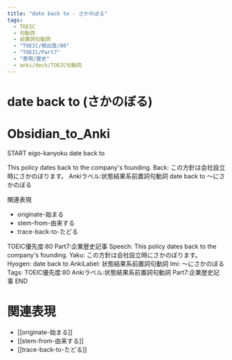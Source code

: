 ```yaml
---
title: "date back to - さかのぼる"
tags:
  - TOEIC
  - 句動詞
  - 前置詞句動詞
  - "TOEIC/頻出度/80"
  - "TOEIC/Part7"
  - "表現/歴史"
  - anki/deck/TOEIC句動詞
---
```


# date back to (さかのぼる)

# Obsidian_to_Anki
START
eigo-kanyoku
date back to

This policy dates back to the company's founding.
Back:
この方針は会社設立時にさかのぼります。
Ankiラベル:状態結果系前置詞句動詞
date back to
〜にさかのぼる

関連表現
- originate-始まる
- stem-from-由来する
- trace-back-to-たどる

TOEIC優先度:80
Part7:企業歴史記事
Speech: This policy dates back to the company's founding.
Yaku: この方針は会社設立時にさかのぼります。
Hyogen: date back to
AnkiLabel: 状態結果系前置詞句動詞
Imi: 〜にさかのぼる
Tags: TOEIC優先度:80 Ankiラベル:状態結果系前置詞句動詞 Part7:企業歴史記事
END

# 関連表現
- [[originate-始まる]]
- [[stem-from-由来する]]
- [[trace-back-to-たどる]]
